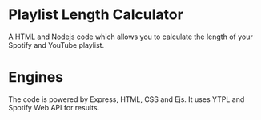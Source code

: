 # Playlist Length Calculator
A HTML and Nodejs code which allows you to calculate the length of your Spotify and YouTube playlist.

# Engines
The code is powered by Express, HTML, CSS and Ejs. It uses YTPL and Spotify Web API for results.
